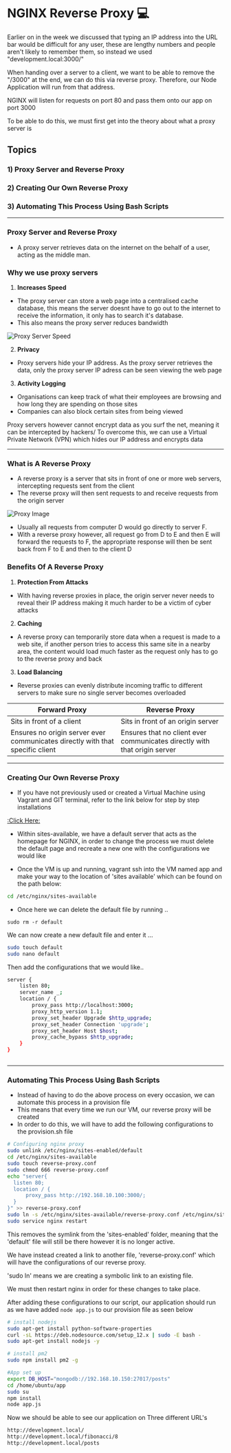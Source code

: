 # NGINX Reverse Proxy :computer:

Earlier on in the week we discussed that typing an IP address into the URL bar would be difficult for any user,
these are lengthy numbers and people aren't likely to remember them, so instead we used "development.local:3000/"

When handing over a server to a client, we want to be able to remove the "/3000" at the end, we can do this via
reverse proxy. Therefore, our Node Application will run from that address.

NGINX will listen for requests on port 80 and pass them onto our app on port 3000

To be able to do this, we must first get into the theory about what a proxy server is

## Topics 

### 1) Proxy Server and Reverse Proxy

### 2) Creating Our Own Reverse Proxy

### 3) Automating This Process Using Bash Scripts

---


### Proxy Server and Reverse Proxy

- A proxy server retrieves data on the internet on the behalf of a user, acting as the middle man.

### Why we use proxy servers

1. **Increases Speed**
- The proxy server can store a web page into a centralised cache database, this means the server doesnt have to go out to
the internet to receive the information, it only has to search it's database.
- This also means the proxy server reduces bandwidth

![Proxy Server Speed](images/proxy-server-cache.png)


2. **Privacy**
- Proxy servers hide your IP address. As the proxy server retrieves the data, only the proxy server IP adress can be seen
viewing the web page

3. **Activity Logging**
- Organisations can keep track of what their employees are browsing and how long they are spending on those sites
- Companies can also block certain sites from being viewed

Proxy servers however cannot encrypt data as you surf the net, meaning it can be intercepted by hackers/
To overcome this, we can use a Virtual Private Network (VPN) which hides our IP address and encrypts data

---

### What is A Reverse Proxy

- A reverse proxy is a server that sits in front of one or more web servers, intercepting requests sent from the client
- The reverse proxy will then sent requests to and receive requests from the origin server


![Proxy Image](images/Reverse-Proxy-Flow.svg)

- Usually all requests from computer D would go directly to server F.
- With a reverse proxy however, all request go from D to E and then E will forward the requests to F,
the appropriate response will then be sent back from F to E and then to the client D

### Benefits Of A Reverse Proxy

1. **Protection From Attacks**
- With having reverse proxies in place, the origin server never needs to reveal their IP address
making it much harder to be a victim of cyber attacks

2. **Caching**
- A reverse proxy can temporarily store data when a request is made to a web site, if another person tries
to access this same site in a nearby area, the content would load much faster as the request only has to go to the
reverse proxy and back

3. **Load Balancing**
- Reverse proxies can evenly distribute incoming traffic to different servers to make sure no single server becomes
overloaded


Forward Proxy | Reverse Proxy
-----|------
Sits in front of a client|Sits in front of an origin server 
Ensures no origin server ever communicates directly with that specific client| Ensures that no client ever communicates directly with that origin server
---

### Creating Our Own Reverse Proxy

- If you have not previously used or created a Virtual Machine using Vagrant and GIT terminal, refer to the link below
for step by step installations


[:Click Here:](https://github.com/aosborne17/Vagrant-Introduction/blob/master/README.md)

- Within sites-available, we have a default server that acts as the homepage for NGINX, in order to change the process we must
delete the default page and recreate a new one with the configurations we would like

- Once the VM is up and running, vagrant ssh into the VM named app and make your way to the location of 'sites available'
which can be found on the path below:

```bash
cd /etc/nginx/sites-available
```

- Once here we can delete the default file by running ..
```
sudo rm -r default
```
We can now create a new default file and enter it ... 

```bash
sudo touch default
sudo nano default
```
Then add the configurations that we would like..

```bash
server {
    listen 80;
    server_name _;
    location / {
        proxy_pass http://localhost:3000;
        proxy_http_version 1.1;
        proxy_set_header Upgrade $http_upgrade;
        proxy_set_header Connection 'upgrade';
        proxy_set_header Host $host;
        proxy_cache_bypass $http_upgrade;
    }
}

```

```bash

```
---

### Automating This Process Using Bash Scripts

- Instead of having to do the above process on every occasion, we can automate this process in a provision file
- This means that every time we run our VM, our reverse proxy will be created
- In order to do this, we will have to add the following configurations to the provision.sh file 


```bash
# Configuring nginx proxy
sudo unlink /etc/nginx/sites-enabled/default
cd /etc/nginx/sites-available
sudo touch reverse-proxy.conf
sudo chmod 666 reverse-proxy.conf
echo "server{
  listen 80;
  location / {
      proxy_pass http://192.168.10.100:3000/;
  }
}" >> reverse-proxy.conf
sudo ln -s /etc/nginx/sites-available/reverse-proxy.conf /etc/nginx/sites-enabl>
sudo service nginx restart

```
This removes the symlink from the 'sites-enabled' folder, meaning that the 'default' file will still be there
however it is no longer active.

We have instead created a link to another file, 'reverse-proxy.conf' which will have the configurations of our 
reverse proxy.

'sudo ln' means we are creating a symbolic link to an existing file.

We must then restart nginx in order for these changes to take place.


After adding these configurations to our script, our application should run as we have added
``` node app.js ``` to our provision file as seen below

```bash
# install nodejs
sudo apt-get install python-software-properties
curl -sL https://deb.nodesource.com/setup_12.x | sudo -E bash -
sudo apt-get install nodejs -y

# install pm2
sudo npm install pm2 -g

#App set up
export DB_HOST="mongodb://192.168.10.150:27017/posts"
cd /home/ubuntu/app
sudo su
npm install
node app.js

```

Now we should be able to see our application on Three different URL's

```bash
http://development.local/
http://development.local/fibonacci/8
http://development.local/posts
```

